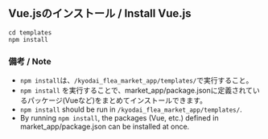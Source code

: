 ## Vue.jsのインストール / Install Vue.js
```
cd templates
npm install
```
### 備考 / Note
- ```npm install```は、```/kyodai_flea_market_app/templates/```で実行すること。
- ```npm install``` を実行することで、market_app/package.jsonに定義されているパッケージ(Vueなど)をまとめてインストールできます。
- ```npm install``` should be run in ```/kyodai_flea_market_app/templates/```.
- By running ```npm install```, the packages (Vue, etc.) defined in market_app/package.json can be installed at once.

